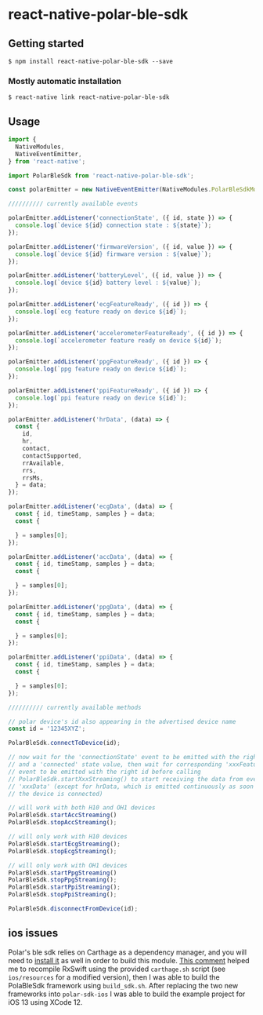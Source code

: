 # react-native-polar-ble-sdk

## Getting started

`$ npm install react-native-polar-ble-sdk --save`

### Mostly automatic installation

`$ react-native link react-native-polar-ble-sdk`

## Usage

```javascript
import {
  NativeModules,
  NativeEventEmitter,
} from 'react-native';

import PolarBleSdk from 'react-native-polar-ble-sdk';

const polarEmitter = new NativeEventEmitter(NativeModules.PolarBleSdkModule);

////////// currently available events

polarEmitter.addListener('connectionState', ({ id, state }) => {
  console.log(`device ${id} connection state : ${state}`);
});

polarEmitter.addListener('firmwareVersion', ({ id, value }) => {
  console.log(`device ${id} firmware version : ${value}`);  
});

polarEmitter.addListener('batteryLevel', ({ id, value }) => {
  console.log(`device ${id} battery level : ${value}`);  
});

polarEmitter.addListener('ecgFeatureReady', ({ id }) => {
  console.log(`ecg feature ready on device ${id}`);    
});

polarEmitter.addListener('accelerometerFeatureReady', ({ id }) => {
  console.log(`accelerometer feature ready on device ${id}`);    
});

polarEmitter.addListener('ppgFeatureReady', ({ id }) => {
  console.log(`ppg feature ready on device ${id}`);      
});

polarEmitter.addListener('ppiFeatureReady', ({ id }) => {
  console.log(`ppi feature ready on device ${id}`);    
});

polarEmitter.addListener('hrData', (data) => {
  const {
    id,
    hr,
    contact,
    contactSupported,
    rrAvailable,
    rrs,
    rrsMs,  
  } = data;
});

polarEmitter.addListener('ecgData', (data) => {
  const { id, timeStamp, samples } = data;
  const {

  } = samples[0];
});

polarEmitter.addListener('accData', (data) => {
  const { id, timeStamp, samples } = data;
  const {

  } = samples[0];
});

polarEmitter.addListener('ppgData', (data) => {
  const { id, timeStamp, samples } = data;
  const {

  } = samples[0];
});

polarEmitter.addListener('ppiData', (data) => {
  const { id, timeStamp, samples } = data;
  const {

  } = samples[0];
});

////////// currently available methods

// polar device's id also appearing in the advertised device name
const id = '12345XYZ';

PolarBleSdk.connectToDevice(id);

// now wait for the 'connectionState' event to be emitted with the right id
// and a 'connected' state value, then wait for corresponding 'xxxFeatureReady'
// event to be emitted with the right id before calling
// PolarBleSdk.startXxxStreaming() to start receiving the data from event
// 'xxxData' (except for hrData, which is emitted continuously as soon as
// the device is connected)

// will work with both H10 and OH1 devices
PolarBleSdk.startAccStreaming()
PolarBleSdk.stopAccStreaming();

// will only work with H10 devices
PolarBleSdk.startEcgStreaming();
PolarBleSdk.stopEcgStreaming();

// will only work with OH1 devices
PolarBleSdk.startPpgStreaming()
PolarBleSdk.stopPpgStreaming();
PolarBleSdk.startPpiStreaming();
PolarBleSdk.stopPpiStreaming();

PolarBleSdk.disconnectFromDevice(id);
```

## ios issues

Polar's ble sdk relies on Carthage as a dependency manager, and you will need to
[install it](https://github.com/Carthage/Carthage#installing-carthage) as well
in order to build this module.
[This comment](https://github.com/polarofficial/polar-ble-sdk/issues/97#issuecomment-702174877)
helped me to recompile RxSwift using the provided `carthage.sh` script
(see `ios/resources` for a modified version), then I was able to build the
PolaBleSdk framework using `build_sdk.sh`.
After replacing the two new frameworks into `polar-sdk-ios` I was able to build
the example project for iOS 13 using XCode 12.

